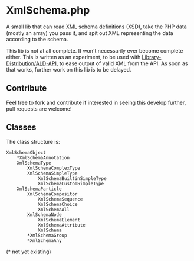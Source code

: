 # XmlSchema.php
A small lib that can read XML schema definitions (XSD), take the PHP data (mostly an array) you pass
it, and spit out XML representing the data according to the schema.

This lib is not at all complete. It won't necessarily ever become complete either. This is written as
an experiment, to be used with [Library-Distribution/ALD-API](https://github.com/Library-Distribution/ALD-API),
to ease output of valid XML from the API. As soon as that works, further work on this lib is to be delayed.

## Contribute
Feel free to fork and contribute if interested in seeing this develop further, pull requests are welcome!

## Classes
The class structure is:
```
XmlSchemaObject
	*XmlSchemaAnnotation
	XmlSchemaType
		XmlSchemaComplexType
		XmlSchemaSimpleType
			XmlSchemaBuiltinSimpleType
			XmlSchemaCustomSimpleType
	XmlSchemaParticle
		XmlSchemaCompositor
			XmlSchemaSequence
			XmlSchemaChoice
			XmlSchemaAll
		XmlSchemaNode
			XmlSchemaElement
			XmlSchemaAttribute
			XmlSchema
		*XmlSchemaGroup
		*XmlSchemaAny
```
(* not yet existing)